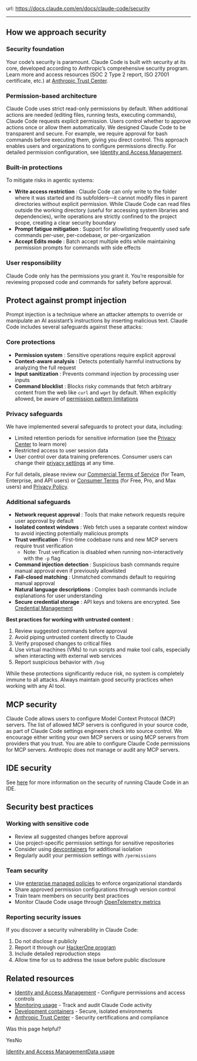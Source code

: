 url: https://docs.claude.com/en/docs/claude-code/security

---

## How we approach security

### Security foundation

Your code’s security is paramount. Claude Code is built with security at its core, developed according to Anthropic’s comprehensive security program. Learn more and access resources \(SOC 2 Type 2 report, ISO 27001 certificate, etc.\) at [Anthropic Trust Center](https://trust.anthropic.com).

### Permission-based architecture

Claude Code uses strict read-only permissions by default. When additional actions are needed \(editing files, running tests, executing commands\), Claude Code requests explicit permission. Users control whether to approve actions once or allow them automatically. We designed Claude Code to be transparent and secure. For example, we require approval for bash commands before executing them, giving you direct control. This approach enables users and organizations to configure permissions directly. For detailed permission configuration, see [Identity and Access Management](/en/docs/claude-code/iam).

### Built-in protections

To mitigate risks in agentic systems:

  * **Write access restriction** : Claude Code can only write to the folder where it was started and its subfolders—it cannot modify files in parent directories without explicit permission. While Claude Code can read files outside the working directory \(useful for accessing system libraries and dependencies\), write operations are strictly confined to the project scope, creating a clear security boundary
  * **Prompt fatigue mitigation** : Support for allowlisting frequently used safe commands per-user, per-codebase, or per-organization
  * **Accept Edits mode** : Batch accept multiple edits while maintaining permission prompts for commands with side effects

### User responsibility

Claude Code only has the permissions you grant it. You’re responsible for reviewing proposed code and commands for safety before approval.

## Protect against prompt injection

Prompt injection is a technique where an attacker attempts to override or manipulate an AI assistant’s instructions by inserting malicious text. Claude Code includes several safeguards against these attacks:

### Core protections

  * **Permission system** : Sensitive operations require explicit approval
  * **Context-aware analysis** : Detects potentially harmful instructions by analyzing the full request
  * **Input sanitization** : Prevents command injection by processing user inputs
  * **Command blocklist** : Blocks risky commands that fetch arbitrary content from the web like `curl` and `wget` by default. When explicitly allowed, be aware of [permission pattern limitations](/en/docs/claude-code/iam#tool-specific-permission-rules)

### Privacy safeguards

We have implemented several safeguards to protect your data, including:

  * Limited retention periods for sensitive information \(see the [Privacy Center](https://privacy.anthropic.com/en/articles/10023548-how-long-do-you-store-my-data) to learn more\)
  * Restricted access to user session data
  * User control over data training preferences. Consumer users can change their [privacy settings](https://claude.ai/settings/privacy) at any time.

For full details, please review our [Commercial Terms of Service](https://www.anthropic.com/legal/commercial-terms) \(for Team, Enterprise, and API users\) or [Consumer Terms](https://www.anthropic.com/legal/consumer-terms) \(for Free, Pro, and Max users\) and [Privacy Policy](https://www.anthropic.com/legal/privacy).

### Additional safeguards

  * **Network request approval** : Tools that make network requests require user approval by default
  * **Isolated context windows** : Web fetch uses a separate context window to avoid injecting potentially malicious prompts
  * **Trust verification** : First-time codebase runs and new MCP servers require trust verification
    * Note: Trust verification is disabled when running non-interactively with the `-p` flag
  * **Command injection detection** : Suspicious bash commands require manual approval even if previously allowlisted
  * **Fail-closed matching** : Unmatched commands default to requiring manual approval
  * **Natural language descriptions** : Complex bash commands include explanations for user understanding
  * **Secure credential storage** : API keys and tokens are encrypted. See [Credential Management](/en/docs/claude-code/iam#credential-management)

**Best practices for working with untrusted content** :

  1. Review suggested commands before approval
  2. Avoid piping untrusted content directly to Claude
  3. Verify proposed changes to critical files
  4. Use virtual machines \(VMs\) to run scripts and make tool calls, especially when interacting with external web services
  5. Report suspicious behavior with `/bug`

While these protections significantly reduce risk, no system is completely immune to all attacks. Always maintain good security practices when working with any AI tool.

## MCP security

Claude Code allows users to configure Model Context Protocol \(MCP\) servers. The list of allowed MCP servers is configured in your source code, as part of Claude Code settings engineers check into source control. We encourage either writing your own MCP servers or using MCP servers from providers that you trust. You are able to configure Claude Code permissions for MCP servers. Anthropic does not manage or audit any MCP servers.

## IDE security

See [here](/en/docs/claude-code/ide-integrations#security) for more information on the security of running Claude Code in an IDE.

## Security best practices

### Working with sensitive code

  * Review all suggested changes before approval
  * Use project-specific permission settings for sensitive repositories
  * Consider using [devcontainers](/en/docs/claude-code/devcontainer) for additional isolation
  * Regularly audit your permission settings with `/permissions`

### Team security

  * Use [enterprise managed policies](/en/docs/claude-code/iam#enterprise-managed-policy-settings) to enforce organizational standards
  * Share approved permission configurations through version control
  * Train team members on security best practices
  * Monitor Claude Code usage through [OpenTelemetry metrics](/en/docs/claude-code/monitoring-usage)

### Reporting security issues

If you discover a security vulnerability in Claude Code:

  1. Do not disclose it publicly
  2. Report it through our [HackerOne program](https://hackerone.com/anthropic-vdp/reports/new?type=team&report_type=vulnerability)
  3. Include detailed reproduction steps
  4. Allow time for us to address the issue before public disclosure

## Related resources

  * [Identity and Access Management](/en/docs/claude-code/iam) \- Configure permissions and access controls
  * [Monitoring usage](/en/docs/claude-code/monitoring-usage) \- Track and audit Claude Code activity
  * [Development containers](/en/docs/claude-code/devcontainer) \- Secure, isolated environments
  * [Anthropic Trust Center](https://trust.anthropic.com) \- Security certifications and compliance

Was this page helpful?

YesNo

[Identity and Access Management](/en/docs/claude-code/iam)[Data usage](/en/docs/claude-code/data-usage)
